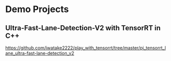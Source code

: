 # Demo Projects

## Ultra-Fast-Lane-Detection-V2 with TensorRT in C++
https://github.com/iwatake2222/play_with_tensorrt/tree/master/pj_tensorrt_lane_ultra-fast-lane-detection_v2
